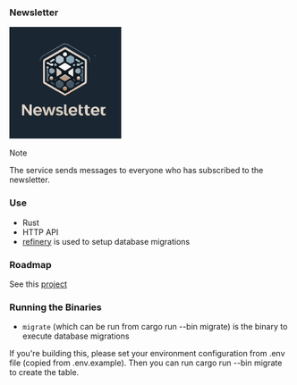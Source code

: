 ### Newsletter

<img width='200' height='200' src="./docs/public/logo.svg">

> [!NOTE]
> The service sends messages to everyone who has subscribed to the newsletter.

### Use

- Rust
- HTTP API
- [refinery](https://github.com/rust-db/refinery) is used to setup database migrations

### Roadmap

See  this [project](https://github.com/shortlink-org/shortlink/projects/20)

### Running the Binaries

- `migrate` (which can be run from cargo run --bin migrate) is the binary to execute database migrations

If you're building this, please set your environment configuration from .env file (copied from .env.example). 
Then you can run cargo run --bin migrate to create the table.
